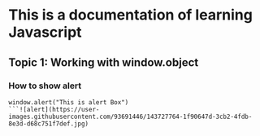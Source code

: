 # This is a documentation of learning Javascript
## Topic 1: Working with window.object
### How to show alert
```
window.alert("This is alert Box")
```![alert](https://user-images.githubusercontent.com/93691446/143727764-1f90647d-3cb2-4fdb-8e3d-d68c751f7def.jpg)

